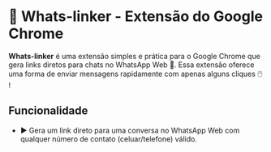 # 🔗 Whats-linker - Extensão do Google Chrome

**Whats-linker** é uma extensão simples e prática para o Google Chrome que gera links diretos para chats no WhatsApp Web 💬. Essa extensão oferece uma forma de enviar mensagens rapidamente com apenas alguns cliques 🖱️ !

## Funcionalidade

  - ▶️ Gera um link direto para uma conversa no WhatsApp Web com qualquer número de contato (celuar/telefone) válido.

